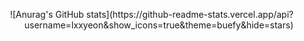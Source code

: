 
<p align="right">
![Anurag's GitHub stats](https://github-readme-stats.vercel.app/api?username=lxxyeon&show_icons=true&theme=buefy&hide=stars)
</p>


<!-- ![header](https://capsule-render.vercel.app/api?type=wave&color=auto&height=150&section=header)
 -->

<!-- ![header](https://capsule-render.vercel.app/api?text=Welcome&fontSize=30&rotate=-35) -->
<!-- <p align="center">
❤️  Welcome❤️
</p> -->

<!-- <a href="https://github.com/anuraghazra/github-readme-stats">
  <img align="center" src="https://github-readme-stats.vercel.app/api?username=lxxyeon&show_icons=true&theme=buefy&hide=stars"/>
</a> -->

<!-- <div align=center>
  ❤️  Welcome❤️
![Anurag's GitHub stats](https://github-readme-stats.vercel.app/api?username=lxxyeon&show_icons=true&theme=buefy&hide=stars)

  </div> -->
  
<!-- <a href="https://github.com/anuraghazra/github-readme-stats">
  <img align="center" src="https://github-readme-stats.vercel.app/api?username=lxxyeon&show_icons=true&theme=buefy&hide=stars" />
</a> -->
<!-- <a href="https://github.com/anuraghazra/convoychat">
  <img align="center" src="https://github-readme-stats.vercel.app/api/pin/?username=anuraghazra&repo=convoychat" />
</a> -->

  
  
  
  
  
  
  
<!--



**lxxyeon/lxxyeon** is a ✨ _special_ ✨ repository because its `README.md` (this file) appears on your GitHub profile.

Here are some ideas to get you started:

- 🔭 I’m currently working on ...
- 🌱 I’m currently learning ...
- 👯 I’m looking to collaborate on ...
- 🤔 I’m looking for help with ...
- 💬 Ask me about ...
- 📫 How to reach me: ...
- 😄 Pronouns: ...
- ⚡ Fun fact: ...
-->
